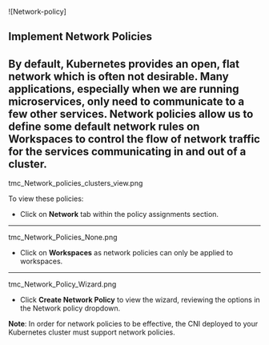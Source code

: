 ![Network-policy]

## Implement Network Policies

By default, Kubernetes provides an open, flat network which is often not desirable. Many applications, especially when we are running microservices, only need to communicate to a few other services. Network policies allow us to define some default network rules on Workspaces to control the flow of network traffic for the services communicating in and out of a cluster.
---
tmc_Network_policies_clusters_view.png

To view these policies:

- Click on **Network** tab within the policy assignments section.

---
tmc_Network_Policies_None.png

- Click on **Workspaces** as network policies can only be applied to workspaces.

---
tmc_Network_Policy_Wizard.png

- Click **Create Network Policy** to view the wizard, reviewing the options in the Network policy dropdown.

**Note**: In order for network policies to be effective, the CNI deployed to your Kubernetes cluster must support network policies.
